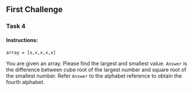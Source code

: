 ## First Challenge

### Task 4
#### __Instructions:__
`array = [x,x,x,x,x]`

You are given an array. Please find the largest and smallest value. 
`Answer` is the difference between cube root of the largest number and square root of the smallest number.
Refer `Answer` to the alphabet reference to obtain the fourth alphabet.

